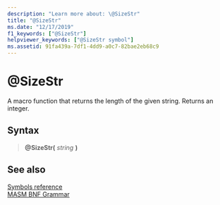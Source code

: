 ```yaml
---
description: "Learn more about: \@SizeStr"
title: "@SizeStr"
ms.date: "12/17/2019"
f1_keywords: ["@SizeStr"]
helpviewer_keywords: ["@SizeStr symbol"]
ms.assetid: 91fa439a-7df1-4dd9-a0c7-82bae2eb68c9
---
```

# \@SizeStr

A macro function that returns the length of the given string. Returns an integer.

## Syntax

> **\@SizeStr(** *string* **)**

## See also

[Symbols reference](symbols-reference.md)\
[MASM BNF Grammar](masm-bnf-grammar.md)
